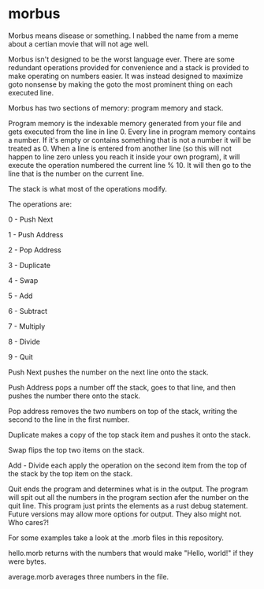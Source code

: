 # morbus
Morbus means disease or something. I nabbed the name from a meme about a certian movie that will not age well.

Morbus isn't designed to be the worst language ever.
There are some redundant operations provided for convenience and a stack is provided to make operating on numbers easier.
It was instead designed to maximize goto nonsense by making the goto the most prominent thing on each executed line.

Morbus has two sections of memory: program memory and stack.

Program memory is the indexable memory generated from your file and gets executed from the line in line 0.
Every line in program memory contains a number. If it's empty or contains something that is not a number it will be treated as 0.
When a line is entered from another line (so this will not happen to line zero unless you reach it inside your own program),
it will execute the operation numbered the current line % 10. It will then go to the line that is the number on the current line.

The stack is what most of the operations modify.

The operations are:

0 - Push Next

1 - Push Address

2 - Pop Address

3 - Duplicate

4 - Swap

5 - Add

6 - Subtract

7 - Multiply

8 - Divide

9 - Quit


Push Next pushes the number on the next line onto the stack.

Push Address pops a number off the stack, goes to that line, and then pushes the number there onto the stack.

Pop address removes the two numbers on top of the stack, writing the second to the line in the first number.

Duplicate makes a copy of the top stack item and pushes it onto the stack.

Swap flips the top two items on the stack.

Add - Divide each apply the operation on the second item from the top of the stack by the top item on the stack.

Quit ends the program and determines what is in the output.
The program will spit out all the numbers in the program section afer the number on the quit line.
This program just prints the elements as a rust debug statement.
Future versions may allow more options for output. They also might not. Who cares?!

For some examples take a look at the .morb files in this repository.

hello.morb returns with the numbers that would make "Hello, world!" if they were bytes.

average.morb averages three numbers in the file.
